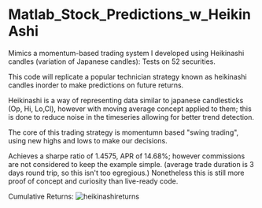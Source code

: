 # Matlab_Stock_Predictions_w_HeikinAshi
Mimics a momentum-based trading system I developed using Heikinashi candles (variation of Japanese candles): Tests on 52 securities.

This code will replicate a popular technician strategy known as heikinashi candles inorder to make predictions on future returns.  

Heikinashi is a way of representing data similar to japanese candlesticks (Op, Hi, Lo,Cl),
however with moving average concept applied to them; this is done to reduce noise in the timeseries allowing for better trend detection.

The core of this trading strategy is momentumn based "swing trading", using new highs and lows to make our decisions.

Achieves a sharpe ratio of 1.4575, APR of 14.68%; however commissions are not considered to keep the example simple.  (average trade 
duration is 3 days round trip, so this isn't too egregious.)  Nonetheless this is still more proof of concept and curiosity than live-ready code.

Cumulative Returns: ![heikinashireturns](https://user-images.githubusercontent.com/34739163/43686465-96bd4510-9883-11e8-89ac-7109c1d40b06.jpg)


